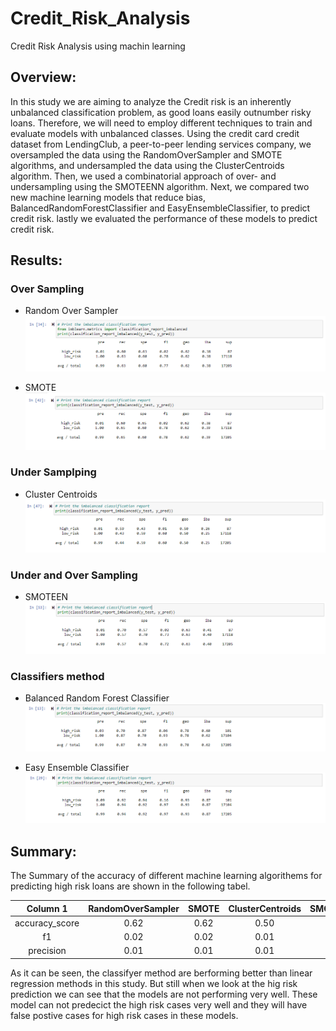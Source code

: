 # Credit_Risk_Analysis
Credit Risk Analysis using machin learning

## Overview:

In this study we are aiming to analyze the  Credit risk is an inherently unbalanced classification problem, as good loans easily outnumber risky loans. Therefore, we will need to employ different techniques to train and evaluate models with unbalanced classes. Using the credit card credit dataset from LendingClub, a peer-to-peer lending services company, we oversampled the data using the RandomOverSampler and SMOTE algorithms, and undersampled the data using the ClusterCentroids algorithm. Then, we used a combinatorial approach of over- and undersampling using the SMOTEENN algorithm. Next, we compared two new machine learning models that reduce bias, BalancedRandomForestClassifier and EasyEnsembleClassifier, to predict credit risk. lastly we evaluated the performance of these models to predict credit risk.

## Results:

### Over Sampling

- Random Over Sampler
![RandomOverSampler](Images/random.PNG)

- SMOTE
![SMOTE](Images/SMOTE.PNG)

### Under Samplping

- Cluster Centroids
![ClusterCentroids](Images/ClusterCentroids.PNG)

### Under and Over Sampling

- SMOTEEN
![SMOTEEN](Images/SMOTEEN.PNG)

### Classifiers method

- Balanced Random Forest Classifier
![BalancedRandomForestClassifier](Images/BRF.PNG)

- Easy Ensemble Classifier
![EasyEnsembleClassifier](Images/EEC.PNG)


## Summary:

The Summary of the accuracy of different machine learning algorithems for predicting high risk loans are shown in the following tabel.

| Column 1 | RandomOverSampler | SMOTE | ClusterCentroids | SMOTEENN | BalancedRandomForest | EasyEnsemble |
|:--------:|:--------:|:--------:|:--------:|:--------:|:--------:|:--------:|
|   accuracy_score  |    0.62     |    0.62     |    0.50     |    0.64     |    0.79     |    0.93     |
|   f1  |    0.02     |    0.02     |    0.01     |    0.02     |    0.06     |    0.16     |
|   precision  |    0.01    |    0.01     |    0.01     |    0.01     |    0.03     |    0.09     |

As it can be seen, the classifyer method are berforming better than linear regression methods in this study. But still when we look at the hig risk prediction we can see that the models are not performing very well. These model can not predecict the high risk cases very well and they will have false postive cases for high risk cases in these models. 





